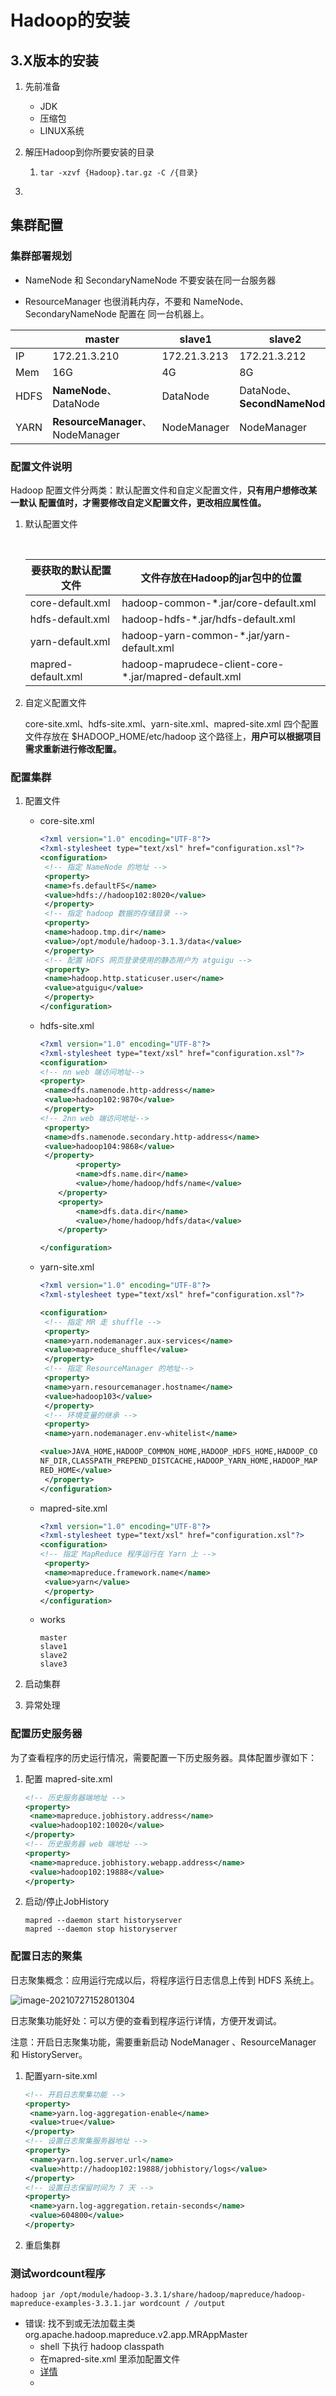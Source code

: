 # Hadoop的安装

## 3.X版本的安装

1. 先前准备
   - JDK
   - 压缩包
   - LINUX系统
   
2. 解压Hadoop到你所要安装的目录

   1. ```she
      tar -xzvf {Hadoop}.tar.gz -C /{目录}

3. 







## 集群配置



### 集群部署规划

- NameNode 和 SecondaryNameNode 不要安装在同一台服务器

- ResourceManager 也很消耗内存，不要和 NameNode、SecondaryNameNode 配置在 同一台机器上。

|      | master                           | slave1       | slave2                       | slave3                   |
| ---- | -------------------------------- | ------------ | ---------------------------- | ------------------------ |
| IP   | 172.21.3.210                     | 172.21.3.213 | 172.21.3.212                 | 172.21.3.211             |
| Mem  | 16G                              | 4G           | 8G                           | 4G                       |
| HDFS | **NameNode**、DataNode           | DataNode     | DataNode、**SecondNameNode** | DataNode、**JobHistory** |
| YARN | **ResourceManager**、NodeManager | NodeManager  | NodeManager                  | NodeManager              |

### 配置文件说明

Hadoop 配置文件分两类：默认配置文件和自定义配置文件，**只有用户想修改某一默认 配置值时，才需要修改自定义配置文件，更改相应属性值。**

1. 默认配置文件

   ​	

   | 要获取的默认配置文件 | 文件存放在Hadoop的jar包中的位置                       |
   | -------------------- | ----------------------------------------------------- |
   | core-default.xml     | hadoop-common-*.jar/core-default.xml                  |
   | hdfs-default.xml     | hadoop-hdfs-*.jar/hdfs-default.xml                    |
   | yarn-default.xml     | hadoop-yarn-common-*.jar/yarn-default.xml             |
   | mapred-default.xml   | hadoop-maprudece-client-core-*.jar/mapred-default.xml |

2. 自定义配置文件

   core-site.xml、hdfs-site.xml、yarn-site.xml、mapred-site.xml 四个配置文件存放在 $HADOOP_HOME/etc/hadoop 这个路径上，**用户可以根据项目需求重新进行修改配置。**

### 配置集群

1. 配置文件

   - core-site.xml

     ```xml
     <?xml version="1.0" encoding="UTF-8"?>
     <?xml-stylesheet type="text/xsl" href="configuration.xsl"?>
     <configuration>
      <!-- 指定 NameNode 的地址 -->
      <property>
      <name>fs.defaultFS</name>
      <value>hdfs://hadoop102:8020</value>
      </property>
      <!-- 指定 hadoop 数据的存储目录 -->
      <property>
      <name>hadoop.tmp.dir</name>
      <value>/opt/module/hadoop-3.1.3/data</value>
      </property>
      <!-- 配置 HDFS 网页登录使用的静态用户为 atguigu -->
      <property>
      <name>hadoop.http.staticuser.user</name>
      <value>atguigu</value>
      </property>
     </configuration>
     ```

     

   - hdfs-site.xml

     ```xml
     <?xml version="1.0" encoding="UTF-8"?>
     <?xml-stylesheet type="text/xsl" href="configuration.xsl"?>
     <configuration>
     <!-- nn web 端访问地址-->
     <property>
      <name>dfs.namenode.http-address</name>
      <value>hadoop102:9870</value>
      </property>
     <!-- 2nn web 端访问地址-->
      <property>
      <name>dfs.namenode.secondary.http-address</name>
      <value>hadoop104:9868</value>
      </property>
             <property>
             <name>dfs.name.dir</name>
             <value>/home/hadoop/hdfs/name</value>
         </property>
         <property>
             <name>dfs.data.dir</name>
             <value>/home/hadoop/hdfs/data</value>
         </property>
     
     </configuration>
     ```

     

   - yarn-site.xml

     ```xml
     <?xml version="1.0" encoding="UTF-8"?>
     <?xml-stylesheet type="text/xsl" href="configuration.xsl"?>
     
     <configuration>
      <!-- 指定 MR 走 shuffle -->
      <property>
      <name>yarn.nodemanager.aux-services</name>
      <value>mapreduce_shuffle</value>
      </property>
      <!-- 指定 ResourceManager 的地址-->
      <property>
      <name>yarn.resourcemanager.hostname</name>
      <value>hadoop103</value>
      </property>
      <!-- 环境变量的继承 -->
      <property>
      <name>yarn.nodemanager.env-whitelist</name>
     
     <value>JAVA_HOME,HADOOP_COMMON_HOME,HADOOP_HDFS_HOME,HADOOP_CO
     NF_DIR,CLASSPATH_PREPEND_DISTCACHE,HADOOP_YARN_HOME,HADOOP_MAP
     RED_HOME</value>
      </property>
     </configuration>
     ```

     

   - mapred-site.xml

     ```xml
     <?xml version="1.0" encoding="UTF-8"?>
     <?xml-stylesheet type="text/xsl" href="configuration.xsl"?>
     <configuration>
     <!-- 指定 MapReduce 程序运行在 Yarn 上 -->
      <property>
      <name>mapreduce.framework.name</name>
      <value>yarn</value>
      </property>
     </configuration>
     ```

   - works

     ```
     master
     slave1
     slave2
     slave3
     ```

2. 启动集群

   

3. 异常处理

### 配置历史服务器

为了查看程序的历史运行情况，需要配置一下历史服务器。具体配置步骤如下：

1. 配置 mapred-site.xml

   ```xml
   <!-- 历史服务器端地址 -->
   <property>
    <name>mapreduce.jobhistory.address</name>
    <value>hadoop102:10020</value>
   </property>
   <!-- 历史服务器 web 端地址 -->
   <property>
    <name>mapreduce.jobhistory.webapp.address</name>
    <value>hadoop102:19888</value>
   </property>
   ```

2. 启动/停止JobHistory

   ```shell
   mapred --daemon start historyserver
   mapred --daemon stop historyserver
   ```

### 配置日志的聚集

日志聚集概念：应用运行完成以后，将程序运行日志信息上传到 HDFS 系统上。

![image-20210727152801304](./assets/image-20210727152801304.png)

日志聚集功能好处：可以方便的查看到程序运行详情，方便开发调试。 

注意：开启日志聚集功能，需要重新启动 NodeManager 、ResourceManager 和 HistoryServer。

1. 配置yarn-site.xml

   ```xml
   <!-- 开启日志聚集功能 -->
   <property>
    <name>yarn.log-aggregation-enable</name>
    <value>true</value>
   </property>
   <!-- 设置日志聚集服务器地址 -->
   <property>
    <name>yarn.log.server.url</name>
    <value>http://hadoop102:19888/jobhistory/logs</value>
   </property>
   <!-- 设置日志保留时间为 7 天 -->
   <property>
    <name>yarn.log-aggregation.retain-seconds</name>
    <value>604800</value>
   </property>
   ```

2. 重启集群

### 测试wordcount程序

```shell
hadoop jar /opt/module/hadoop-3.3.1/share/hadoop/mapreduce/hadoop-mapreduce-examples-3.3.1.jar wordcount / /output
```

- 错误: 找不到或无法加载主类 org.apache.hadoop.mapreduce.v2.app.MRAppMaster
  - shell 下执行 hadoop classpath
  - 在mapred-site.xml 里添加配置文件
  - [详情](https://stackoverflow.com/questions/50927577/could-not-find-or-load-main-class-org-apache-hadoop-mapreduce-v2-app-mrappmaster)
  - 

